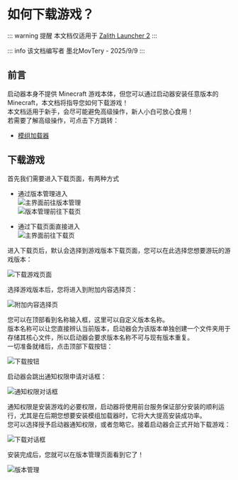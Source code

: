 # 如何下载游戏？

::: warning 提醒
本文档仅适用于 [Zalith Launcher 2](/docs/projects/zl2)
:::

::: info 该文档编写者
墨北MovTery - 2025/9/9
:::

## 前言
启动器本身不提供 Minecraft 游戏本体，但您可以通过启动器安装任意版本的 Minecraft，本文档将指导您如何下载游戏！  
本文档适用于新手，会尽可能避免高级操作，新人小白可放心食用！  
若需要了解高级操作，可点击下方跳转：  

- [模组加载器](/docs/help/modloader.md)


## 下载游戏
首先我们需要进入下载页面，有两种方式

- 通过版本管理进入  
![主界面前往版本管理](/zh/docs/download_game/to_versions.jpg)  
![版本管理前往下载页](/zh/docs/download_game/to_downloads.jpg)

- 通过下载页面直接进入  
![主界面前往下载页](/zh/docs/to_downloads.jpg)

进入下载页后，默认会选择到游戏版本下载页面，您可以在此选择您想要游玩的游戏版本：  

![下载游戏页面](/zh/docs/download_game/download_game_screen.jpg)  

选择游戏版本后，您将进入到附加内容选择页：  

![附加内容选择页](/zh/docs/addons.jpg)  

您可以在顶部看到名称输入框，这里可以自定义版本名称。  
版本名称可以让您直接辨认当前版本，启动器会为该版本单独创建一个文件夹用于存储其核心文件，所以启动器会要求版本名称不可与现有版本重复。  
一切准备就绪后，点击顶部下载按钮：  

![下载按钮](/zh/docs/download_game/start_install.jpg)  

启动器会跳出通知权限申请对话框：  

![通知权限对话框](/zh/docs/download_game/notification_permission.jpg)

通知权限是安装游戏的必要权限，启动器将使用前台服务保证部分安装的顺利运行，尤其是在后期您想要安装模组加载器时，它将大大提高安装成功率。  
您可以选择授予启动器通知权限，或者忽略它。接着启动器会正式开始下载游戏：  

![下载对话框](/zh/docs/download_game/download_game_dialog.jpg)

安装完成后，您就可以在版本管理页面看到它了！  

![版本管理](/zh/docs/download_game/versions.jpg)